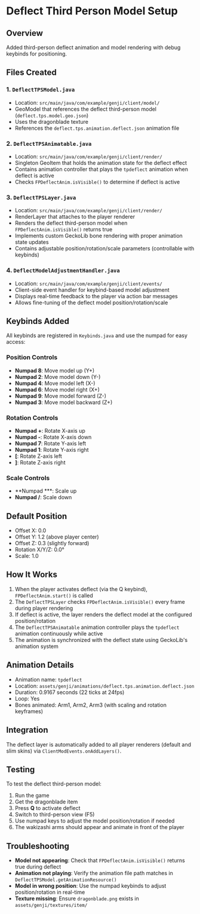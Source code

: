 # Deflect Third Person Model Setup

## Overview
Added third-person deflect animation and model rendering with debug keybinds for positioning.

## Files Created

### 1. `DeflectTPSModel.java`
- Location: `src/main/java/com/example/genji/client/model/`
- GeoModel that references the deflect third-person model (`deflect.tps.model.geo.json`)
- Uses the dragonblade texture
- References the `deflect.tps.animation.deflect.json` animation file

### 2. `DeflectTPSAnimatable.java`
- Location: `src/main/java/com/example/genji/client/render/`
- Singleton GeoItem that holds the animation state for the deflect effect
- Contains animation controller that plays the `tpdeflect` animation when deflect is active
- Checks `FPDeflectAnim.isVisible()` to determine if deflect is active

### 3. `DeflectTPSLayer.java`
- Location: `src/main/java/com/example/genji/client/render/`
- RenderLayer that attaches to the player renderer
- Renders the deflect third-person model when `FPDeflectAnim.isVisible()` returns true
- Implements custom GeckoLib bone rendering with proper animation state updates
- Contains adjustable position/rotation/scale parameters (controllable with keybinds)

### 4. `DeflectModelAdjustmentHandler.java`
- Location: `src/main/java/com/example/genji/client/events/`
- Client-side event handler for keybind-based model adjustment
- Displays real-time feedback to the player via action bar messages
- Allows fine-tuning of the deflect model position/rotation/scale

## Keybinds Added

All keybinds are registered in `Keybinds.java` and use the numpad for easy access:

### Position Controls
- **Numpad 8**: Move model up (Y+)
- **Numpad 2**: Move model down (Y-)
- **Numpad 4**: Move model left (X-)
- **Numpad 6**: Move model right (X+)
- **Numpad 9**: Move model forward (Z-)
- **Numpad 3**: Move model backward (Z+)

### Rotation Controls
- **Numpad +**: Rotate X-axis up
- **Numpad -**: Rotate X-axis down
- **Numpad 7**: Rotate Y-axis left
- **Numpad 1**: Rotate Y-axis right
- **[**: Rotate Z-axis left
- **]**: Rotate Z-axis right

### Scale Controls
- **Numpad ***: Scale up
- **Numpad /**: Scale down

## Default Position
- Offset X: 0.0
- Offset Y: 1.2 (above player center)
- Offset Z: 0.3 (slightly forward)
- Rotation X/Y/Z: 0.0°
- Scale: 1.0

## How It Works

1. When the player activates deflect (via the Q keybind), `FPDeflectAnim.start()` is called
2. The `DeflectTPSLayer` checks `FPDeflectAnim.isVisible()` every frame during player rendering
3. If deflect is active, the layer renders the deflect model at the configured position/rotation
4. The `DeflectTPSAnimatable` animation controller plays the `tpdeflect` animation continuously while active
5. The animation is synchronized with the deflect state using GeckoLib's animation system

## Animation Details

- Animation name: `tpdeflect`
- Location: `assets/genji/animations/deflect.tps.animation.deflect.json`
- Duration: 0.9167 seconds (22 ticks at 24fps)
- Loop: Yes
- Bones animated: Arm1, Arm2, Arm3 (with scaling and rotation keyframes)

## Integration

The deflect layer is automatically added to all player renderers (default and slim skins) via `ClientModEvents.onAddLayers()`.

## Testing

To test the deflect third-person model:

1. Run the game
2. Get the dragonblade item
3. Press **Q** to activate deflect
4. Switch to third-person view (F5)
5. Use numpad keys to adjust the model position/rotation if needed
6. The wakizashi arms should appear and animate in front of the player

## Troubleshooting

- **Model not appearing**: Check that `FPDeflectAnim.isVisible()` returns true during deflect
- **Animation not playing**: Verify the animation file path matches in `DeflectTPSModel.getAnimationResource()`
- **Model in wrong position**: Use the numpad keybinds to adjust position/rotation in real-time
- **Texture missing**: Ensure `dragonblade.png` exists in `assets/genji/textures/item/`

